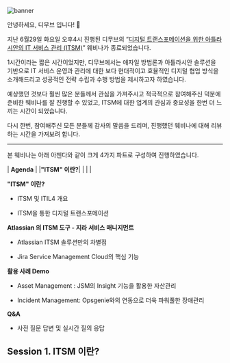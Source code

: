 ![banner](/assets/images/blog/TSM_Webinar_Title.png)

안녕하세요, 디무브 입니다! 🎈

지난 6월29일 화요일 오후4시 진행된 디무브의 “[디지털 트랜스포메이션을 위한 아틀라시안의 IT 서비스 관리 (ITSM)](https://talkit.tv/Event/2586 "https://talkit.tv/Event/2586")” 웨비나가 종료되었습니다.

1시간이라는 짧은 시간이었지만, 디무브에서는 애자일 방법론과 아틀라시안 솔루션을 기반으로 IT 서비스 운영과 관리에 대한 보다 현대적이고 효율적인 디지털 협업 방식을 소개해드리고 성공적인 전략 수립과 수행 방법을 제시하고자 하였습니다.

예상했던 것보다 훨씬 많은 분들께서 관심을 가져주시고 적극적으로 참여해주신 덕분에 준비한 웨비나를 잘 진행할 수 있었고, ITSM에 대한 업계의 관심과 중요성을 한번 더 느끼는 시간이 되었습니다.

다시 한번, 참여해주신 모든 분들께 감사의 말씀을 드리며, 진행했던 웨비나에 대해 리뷰하는 시간을 가져보려 합니다.

----------

본 웨비나는 아래 아젠다와 같이 크게 4가지 파트로 구성하여 진행하였습니다.

| **Agenda** |
|**"ITSM" 이란?**|
|  |  |

**"ITSM" 이란?**

-   ITSM 및 ITIL4 개요
    
-   ITSM을 통한 디지털 트랜스포메이션
    

**Atlassian 의 ITSM 도구 - 지라 서비스 매니지먼트**

-   Atlassian ITSM 솔루션만의 차별점
    
-   Jira Service Management Cloud의 핵심 기능
    

**활용 사례 Demo**

-   Asset Management : JSM의 Insight 기능을 활용한 자산관리
    
-   Incident Management: Opsgenie와의 연동으로 더욱 파워풀한 장애관리
    

**Q&A**

-   사전 질문 답변 및 실시간 질의 응답
    

## Session 1. ITSM 이란?
<!--stackedit_data:
eyJoaXN0b3J5IjpbLTIyNjE0ODUyMiwtNjY4OTczMjA5LC03Mz
EzMDMwNDcsLTIwODg3NDY2MTJdfQ==
-->